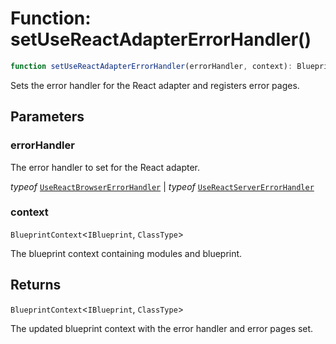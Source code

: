 # Function: setUseReactAdapterErrorHandler()

```ts
function setUseReactAdapterErrorHandler(errorHandler, context): BlueprintContext<IBlueprint, ClassType>;
```

Sets the error handler for the React adapter and registers error pages.

## Parameters

### errorHandler

The error handler to set for the React adapter.

*typeof* [`UseReactBrowserErrorHandler`](../../../browser/UseReactBrowserErrorHandler/classes/UseReactBrowserErrorHandler.md) | *typeof* [`UseReactServerErrorHandler`](../../../server/UseReactServerErrorHandler/classes/UseReactServerErrorHandler.md)

### context

`BlueprintContext`\<`IBlueprint`, `ClassType`\>

The blueprint context containing modules and blueprint.

## Returns

`BlueprintContext`\<`IBlueprint`, `ClassType`\>

The updated blueprint context with the error handler and error pages set.
